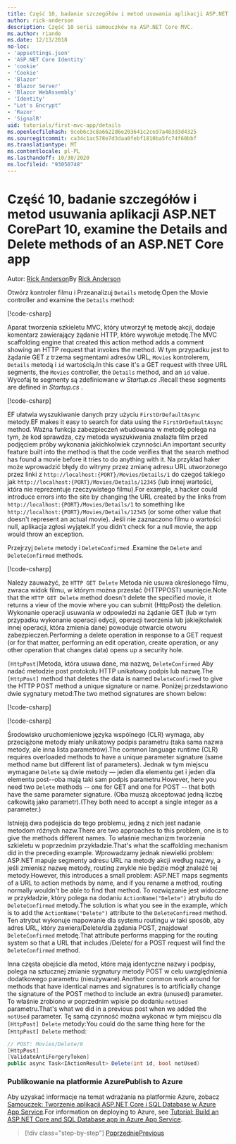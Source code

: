 ```yaml
---
title: Część 10, badanie szczegółów i metod usuwania aplikacji ASP.NET Core
author: rick-anderson
description: Część 10 serii samouczków na ASP.NET Core MVC.
ms.author: riande
ms.date: 12/13/2018
no-loc:
- 'appsettings.json'
- 'ASP.NET Core Identity'
- 'cookie'
- 'Cookie'
- 'Blazor'
- 'Blazor Server'
- 'Blazor WebAssembly'
- 'Identity'
- "Let's Encrypt"
- 'Razor'
- 'SignalR'
uid: tutorials/first-mvc-app/details
ms.openlocfilehash: 9ceb6c3c8a6622d6e203641c2ce97a483d3d4325
ms.sourcegitcommit: ca34c1ac578e7d3daa0febf1810ba5fc74f60bbf
ms.translationtype: MT
ms.contentlocale: pl-PL
ms.lasthandoff: 10/30/2020
ms.locfileid: "93050748"
---
```

# <a name="part-10-examine-the-details-and-delete-methods-of-an-aspnet-core-app"></a><span data-ttu-id="04eba-103">Część 10, badanie szczegółów i metod usuwania aplikacji ASP.NET Core</span><span class="sxs-lookup"><span data-stu-id="04eba-103">Part 10, examine the Details and Delete methods of an ASP.NET Core app</span></span>

<span data-ttu-id="04eba-104">Autor: [Rick Anderson](https://twitter.com/RickAndMSFT)</span><span class="sxs-lookup"><span data-stu-id="04eba-104">By [Rick Anderson](https://twitter.com/RickAndMSFT)</span></span>

<span data-ttu-id="04eba-105">Otwórz kontroler filmu i Przeanalizuj `Details` metodę:</span><span class="sxs-lookup"><span data-stu-id="04eba-105">Open the Movie controller and examine the `Details` method:</span></span>

[!code-csharp[](start-mvc/sample/MvcMovie22/Controllers/MoviesController.cs?name=snippet_details)]

<span data-ttu-id="04eba-106">Aparat tworzenia szkieletu MVC, który utworzył tę metodę akcji, dodaje komentarz zawierający żądanie HTTP, które wywołuje metodę.</span><span class="sxs-lookup"><span data-stu-id="04eba-106">The MVC scaffolding engine that created this action method adds a comment showing an HTTP request that invokes the method.</span></span> <span data-ttu-id="04eba-107">W tym przypadku jest to żądanie GET z trzema segmentami adresów URL, `Movies` kontrolerem, `Details` metodą i `id` wartością.</span><span class="sxs-lookup"><span data-stu-id="04eba-107">In this case it's a GET request with three URL segments, the `Movies` controller, the `Details` method, and an `id` value.</span></span> <span data-ttu-id="04eba-108">Wycofaj te segmenty są zdefiniowane w *Startup.cs* .</span><span class="sxs-lookup"><span data-stu-id="04eba-108">Recall these segments are defined in *Startup.cs* .</span></span>

[!code-csharp[](start-mvc/sample/MvcMovie3/Startup.cs?highlight=5&name=snippet_1)]

<span data-ttu-id="04eba-109">EF ułatwia wyszukiwanie danych przy użyciu `FirstOrDefaultAsync` metody.</span><span class="sxs-lookup"><span data-stu-id="04eba-109">EF makes it easy to search for data using the `FirstOrDefaultAsync` method.</span></span> <span data-ttu-id="04eba-110">Ważna funkcja zabezpieczeń wbudowana w metodę polega na tym, że kod sprawdza, czy metoda wyszukiwania znalazła film przed podjęciem próby wykonania jakichkolwiek czynności.</span><span class="sxs-lookup"><span data-stu-id="04eba-110">An important security feature built into the method is that the code verifies that the search method has found a movie before it tries to do anything with it.</span></span> <span data-ttu-id="04eba-111">Na przykład haker może wprowadzić błędy do witryny przez zmianę adresu URL utworzonego przez linki z `http://localhost:{PORT}/Movies/Details/1` do czegoś takiego jak  `http://localhost:{PORT}/Movies/Details/12345` (lub innej wartości, która nie reprezentuje rzeczywistego filmu).</span><span class="sxs-lookup"><span data-stu-id="04eba-111">For example, a hacker could introduce errors into the site by changing the URL created by the links from `http://localhost:{PORT}/Movies/Details/1` to something like  `http://localhost:{PORT}/Movies/Details/12345` (or some other value that doesn't represent an actual movie).</span></span> <span data-ttu-id="04eba-112">Jeśli nie zaznaczono filmu o wartości null, aplikacja zgłosi wyjątek.</span><span class="sxs-lookup"><span data-stu-id="04eba-112">If you didn't check for a null movie, the app would throw an exception.</span></span>

<span data-ttu-id="04eba-113">Przejrzyj `Delete` metody i `DeleteConfirmed` .</span><span class="sxs-lookup"><span data-stu-id="04eba-113">Examine the `Delete` and `DeleteConfirmed` methods.</span></span>

[!code-csharp[](start-mvc/sample/MvcMovie22/Controllers/MoviesController.cs?name=snippet_delete)]

<span data-ttu-id="04eba-114">Należy zauważyć, że `HTTP GET Delete` Metoda nie usuwa określonego filmu, zwraca widok filmu, w którym można przesłać (HTTPPOST) usunięcie.</span><span class="sxs-lookup"><span data-stu-id="04eba-114">Note that the `HTTP GET Delete` method doesn't delete the specified movie, it returns a view of the movie where you can submit (HttpPost) the deletion.</span></span> <span data-ttu-id="04eba-115">Wykonanie operacji usuwania w odpowiedzi na żądanie GET (lub w tym przypadku wykonanie operacji edycji, operacji tworzenia lub jakiejkolwiek innej operacji, która zmienia dane) powoduje otwarcie otworu zabezpieczeń.</span><span class="sxs-lookup"><span data-stu-id="04eba-115">Performing a delete operation in response to a GET request (or for that matter, performing an edit operation, create operation, or any other operation that changes data) opens up a security hole.</span></span>

<span data-ttu-id="04eba-116">`[HttpPost]`Metoda, która usuwa dane, ma nazwę, `DeleteConfirmed` Aby nadać metodzie post protokołu HTTP unikatowy podpis lub nazwę.</span><span class="sxs-lookup"><span data-stu-id="04eba-116">The `[HttpPost]` method that deletes the data is named `DeleteConfirmed` to give the HTTP POST method a unique signature or name.</span></span> <span data-ttu-id="04eba-117">Poniżej przedstawiono dwie sygnatury metod:</span><span class="sxs-lookup"><span data-stu-id="04eba-117">The two method signatures are shown below:</span></span>

[!code-csharp[](start-mvc/sample/MvcMovie/Controllers/MoviesController.cs?name=snippet_delete2)]

[!code-csharp[](start-mvc/sample/MvcMovie/Controllers/MoviesController.cs?name=snippet_delete3)]

<span data-ttu-id="04eba-118">Środowisko uruchomieniowe języka wspólnego (CLR) wymaga, aby przeciążone metody miały unikatowy podpis parametru (taka sama nazwa metody, ale inna lista parametrów).</span><span class="sxs-lookup"><span data-stu-id="04eba-118">The common language runtime (CLR) requires overloaded methods to have a unique parameter signature (same method name but different list of parameters).</span></span> <span data-ttu-id="04eba-119">Jednak w tym miejscu wymagane `Delete` są dwie metody — jeden dla elementu get i jeden dla elementu post--oba mają taki sam podpis parametru.</span><span class="sxs-lookup"><span data-stu-id="04eba-119">However, here you need two `Delete` methods -- one for GET and one for POST -- that both have the same parameter signature.</span></span> <span data-ttu-id="04eba-120">(Oba muszą akceptować jedną liczbę całkowitą jako parametr).</span><span class="sxs-lookup"><span data-stu-id="04eba-120">(They both need to accept a single integer as a parameter.)</span></span>

<span data-ttu-id="04eba-121">Istnieją dwa podejścia do tego problemu, jedną z nich jest nadanie metodom różnych nazw.</span><span class="sxs-lookup"><span data-stu-id="04eba-121">There are two approaches to this problem, one is to give the methods different names.</span></span> <span data-ttu-id="04eba-122">To właśnie mechanizm tworzenia szkieletu w poprzednim przykładzie.</span><span class="sxs-lookup"><span data-stu-id="04eba-122">That's what the scaffolding mechanism did in the preceding example.</span></span> <span data-ttu-id="04eba-123">Wprowadzamy jednak niewielki problem: ASP.NET mapuje segmenty adresu URL na metody akcji według nazwy, a jeśli zmienisz nazwę metody, routing zwykle nie będzie mógł znaleźć tej metody.</span><span class="sxs-lookup"><span data-stu-id="04eba-123">However, this introduces a small problem: ASP.NET maps segments of a URL to action methods by name, and if you rename a method, routing normally wouldn't be able to find that method.</span></span> <span data-ttu-id="04eba-124">To rozwiązanie jest widoczne w przykładzie, który polega na dodaniu `ActionName("Delete")` atrybutu do `DeleteConfirmed` metody.</span><span class="sxs-lookup"><span data-stu-id="04eba-124">The solution is what you see in the example, which is to add the `ActionName("Delete")` attribute to the `DeleteConfirmed` method.</span></span> <span data-ttu-id="04eba-125">Ten atrybut wykonuje mapowanie dla systemu routingu w taki sposób, aby adres URL, który zawiera/Delete/dla żądania POST, znajdował `DeleteConfirmed` metodę.</span><span class="sxs-lookup"><span data-stu-id="04eba-125">That attribute performs mapping for the routing system so that a URL that includes /Delete/ for a POST request will find the `DeleteConfirmed` method.</span></span>

<span data-ttu-id="04eba-126">Inna częsta obejście dla metod, które mają identyczne nazwy i podpisy, polega na sztucznej zmianie sygnatury metody POST w celu uwzględnienia dodatkowego parametru (nieużywane).</span><span class="sxs-lookup"><span data-stu-id="04eba-126">Another common work around for methods that have identical names and signatures is to artificially change the signature of the POST method to include an extra (unused) parameter.</span></span> <span data-ttu-id="04eba-127">To właśnie zrobiono w poprzednim wpisie po dodaniu `notUsed` parametru.</span><span class="sxs-lookup"><span data-stu-id="04eba-127">That's what we did in a previous post when we added the `notUsed` parameter.</span></span> <span data-ttu-id="04eba-128">Tę samą czynność można wykonać w tym miejscu dla `[HttpPost] Delete` metody:</span><span class="sxs-lookup"><span data-stu-id="04eba-128">You could do the same thing here for the `[HttpPost] Delete` method:</span></span>

```csharp
// POST: Movies/Delete/6
[HttpPost]
[ValidateAntiForgeryToken]
public async Task<IActionResult> Delete(int id, bool notUsed)
```

### <a name="publish-to-azure"></a><span data-ttu-id="04eba-129">Publikowanie na platformie Azure</span><span class="sxs-lookup"><span data-stu-id="04eba-129">Publish to Azure</span></span>

<span data-ttu-id="04eba-130">Aby uzyskać informacje na temat wdrażania na platformie Azure, zobacz [Samouczek: Tworzenie aplikacji ASP.NET Core i SQL Database w Azure App Service](/azure/app-service/tutorial-dotnetcore-sqldb-app).</span><span class="sxs-lookup"><span data-stu-id="04eba-130">For information on deploying to Azure, see [Tutorial: Build an ASP.NET Core and SQL Database app in Azure App Service](/azure/app-service/tutorial-dotnetcore-sqldb-app).</span></span>

> [!div class="step-by-step"]
> [<span data-ttu-id="04eba-131">Poprzednie</span><span class="sxs-lookup"><span data-stu-id="04eba-131">Previous</span></span>](validation.md)
